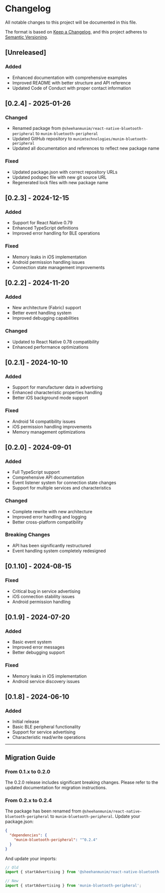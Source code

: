 # Changelog

All notable changes to this project will be documented in this file.

The format is based on [Keep a Changelog](https://keepachangelog.com/en/1.0.0/),
and this project adheres to [Semantic Versioning](https://semver.org/spec/v2.0.0.html).

## [Unreleased]

### Added

- Enhanced documentation with comprehensive examples
- Improved README with better structure and API reference
- Updated Code of Conduct with proper contact information

## [0.2.4] - 2025-01-26

### Changed

- Renamed package from `@sheehanmunim/react-native-bluetooth-peripheral` to `munim-bluetooth-peripheral`
- Updated GitHub repository to `munimtechnologies/munim-bluetooth-peripheral`
- Updated all documentation and references to reflect new package name

### Fixed

- Updated package.json with correct repository URLs
- Updated podspec file with new git source URL
- Regenerated lock files with new package name

## [0.2.3] - 2024-12-15

### Added

- Support for React Native 0.79
- Enhanced TypeScript definitions
- Improved error handling for BLE operations

### Fixed

- Memory leaks in iOS implementation
- Android permission handling issues
- Connection state management improvements

## [0.2.2] - 2024-11-20

### Added

- New architecture (Fabric) support
- Better event handling system
- Improved debugging capabilities

### Changed

- Updated to React Native 0.78 compatibility
- Enhanced performance optimizations

## [0.2.1] - 2024-10-10

### Added

- Support for manufacturer data in advertising
- Enhanced characteristic properties handling
- Better iOS background mode support

### Fixed

- Android 14 compatibility issues
- iOS permission handling improvements
- Memory management optimizations

## [0.2.0] - 2024-09-01

### Added

- Full TypeScript support
- Comprehensive API documentation
- Event listener system for connection state changes
- Support for multiple services and characteristics

### Changed

- Complete rewrite with new architecture
- Improved error handling and logging
- Better cross-platform compatibility

### Breaking Changes

- API has been significantly restructured
- Event handling system completely redesigned

## [0.1.10] - 2024-08-15

### Fixed

- Critical bug in service advertising
- iOS connection stability issues
- Android permission handling

## [0.1.9] - 2024-07-20

### Added

- Basic event system
- Improved error messages
- Better debugging support

### Fixed

- Memory leaks in iOS implementation
- Android service discovery issues

## [0.1.8] - 2024-06-10

### Added

- Initial release
- Basic BLE peripheral functionality
- Support for service advertising
- Characteristic read/write operations

---

## Migration Guide

### From 0.1.x to 0.2.0

The 0.2.0 release includes significant breaking changes. Please refer to the updated documentation for migration instructions.

### From 0.2.x to 0.2.4

The package has been renamed from `@sheehanmunim/react-native-bluetooth-peripheral` to `munim-bluetooth-peripheral`. Update your package.json:

```json
{
  "dependencies": {
    "munim-bluetooth-peripheral": "^0.2.4"
  }
}
```

And update your imports:

```js
// Old
import { startAdvertising } from '@sheehanmunim/react-native-bluetooth-peripheral';

// New
import { startAdvertising } from 'munim-bluetooth-peripheral';
```
